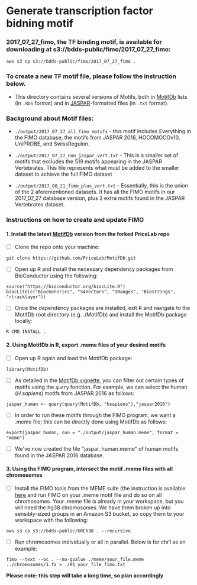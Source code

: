 # Generate transcription factor bidning motif

### 2017_07_27_fimo, the TF binding motif, is available for downloading at   s3://bdds-public/fimo/2017_07_27_fimo:

`aws s3 cp s3://bdds-public/fimo/2017_07_27_fimo .`

### To create a new TF motif file, please follow the instruction below.

- This directory contains several versions of Motifs, both in [MotifDb](https://bioconductor.org/packages/release/bioc/html/MotifDb.html) lists (in `.RDS` format) and in [JASPAR](http://jaspar.genereg.net/downloads/)-formatted files (in `.txt` format).

### Background about Motif files:

- `./output/2017_07_27_all_fimo_motifs` - this motif includes Everything in the FIMO database, the motifs from JASPAR 2016, HOCOMOCOv10, UniPROBE, and SwissRegulon.

- `./output/2017_07_27_non_jaspar_vert.txt` - This is a smaller set of motifs that excludes the 519 motifs appearing in the JASPAR Vertebrates. This file represents what must be added to the smaller dataset to achieve the full FIMO dataset

- `./output/2017_08_21_fimo_plus_vert.txt` - Essentially, this is the union of the 2 aforementioned datasets. It has all the FIMO motifs in our 2017_07_27 database version, plus 2 extra motifs found in the JASPAR Vertebrates dataset.

### Instructions on how to create and update FIMO

#### 1. Install the latest [MotifDb](https://github.com/PriceLab/MotifDb) version from the forked PriceLab repo

- [ ] Clone the repo onto your machine:

`git clone https://github.com/PriceLab/MotifDb.git`

- [ ] Open up R and install the necessary dependency packages from BioConductor using the following:
```
source("https://bioconductor.org/biocLite.R")
biocLite(c("BiocGenerics", "S4Vectors", "IRanges", "Biostrings", "rtracklayer"))
```

- [ ] Once the dependency packages are installed, exit R and navigate to the MotifDb root directory (e.g. ./MotifDb) and install the MotifDb package locally:

`R CMD INSTALL .`

#### 2. Using MotifDb in R, export .meme files of your desired motifs

- [ ] Open up R again and load the MotifDb package:

`library(MotifDb)`

- [ ] As detailed in the [MotifDb vignette](http://bioconductor.org/packages/release/bioc/vignettes/MotifDb/inst/doc/MotifDb.pdf), you can filter out certain types of motifs using the `query` function. For example, we can select the human (*H.sapiens*) motifs from JASPAR 2016 as follows:

`jaspar_human <- query(query(MotifDb, "hsapiens"),"jaspar2016")`

- [ ] In order to run these motifs through the FIMO program, we want a .meme file; this can be directly done using MotifDb as follows:

`export(jaspar_human, con = "./output/jaspar_human.meme", format = "meme")`

- [ ] We've now created the file "jaspar_human.meme" of human motifs found in the JASPAR 2016 database.


#### 3. Using the FIMO program, intersect the motif .meme files with all chromosomes

- [ ] Install the FIMO tools from the MEME suite (the  instruction is available  [here](http://meme-suite.org/doc/install.html?man_type=web) and run FIMO on your  .meme motif file and do so on all chromosomes. Your .meme file is already in your workspace, but you will need the hg38 chromosomes. We have them broken up into sensibly-sized groups in an Amazon S3 bucket, so copy them to your workspace with the following:

`aws s3 cp s3://bdds-public/GRCh38 . --recursive`

- [ ] Run chromosomes individually or all in parallel. Below is for chr1 as an example:

`fimo --text --oc . --no-qvalue ./meme/your_file.meme ../chromosomes/1.fa > ./01_your_file_fimo.txt`

**Please note: this step will take a long time, so plan accordingly**
